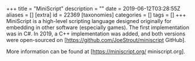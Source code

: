 +++
title = "MiniScript"
description = ""
date = 2019-06-12T03:28:55Z
aliases = []
[extra]
id = 22369
[taxonomies]
categories = []
tags = []
+++
MiniScript is a high-level scripting language designed originally for embedding in other software (especially games).  The first implementation was in C#.  In 2019, a C++ implementation was added, and both versions were open-sourced on [https://github.com/JoeStrout/miniscript GitHub].

More information can be found at [https://miniscript.org/ miniscript.org].
